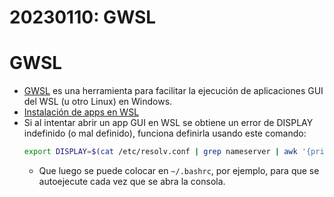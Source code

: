 # 20230110: GWSL
# GWSL
- [GWSL](https://opticos.github.io/gwsl/) es una herramienta para facilitar la ejecución de aplicaciones GUI del WSL (u otro Linux) en Windows.
- [Instalación de apps en WSL](https://learn.microsoft.com/en-us/windows/wsl/tutorials/gui-apps)
- Si al intentar abrir un app GUI en WSL se obtiene un error de DISPLAY indefinido (o mal definido), funciona definirla usando este comando:
	```sh
	export DISPLAY=$(cat /etc/resolv.conf | grep nameserver | awk '{print $2}'):0
	```
	- Que luego se puede colocar en `~/.bashrc`, por ejemplo, para que se autoejecute cada vez que se abra la consola.